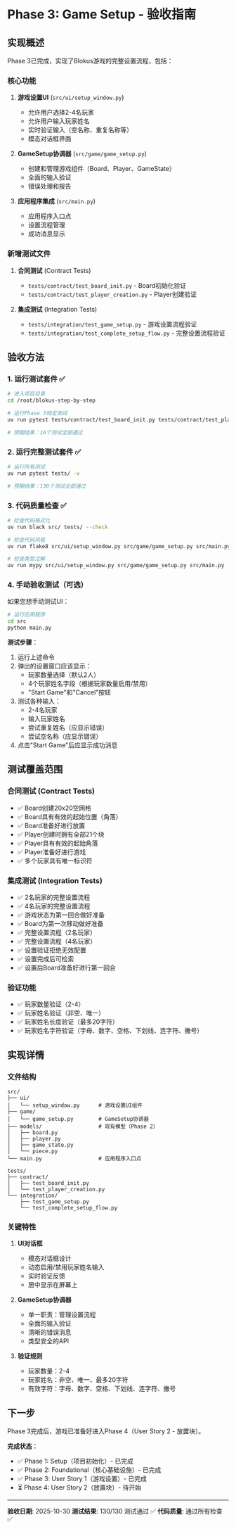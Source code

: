 # Phase 3: Game Setup - 验收指南

## 实现概述

Phase 3已完成，实现了Blokus游戏的完整设置流程，包括：

### 核心功能
1. **游戏设置UI** (`src/ui/setup_window.py`)
   - 允许用户选择2-4名玩家
   - 允许用户输入玩家姓名
   - 实时验证输入（空名称、重复名称等）
   - 模态对话框界面

2. **GameSetup协调器** (`src/game/game_setup.py`)
   - 创建和管理游戏组件（Board、Player、GameState）
   - 全面的输入验证
   - 错误处理和报告

3. **应用程序集成** (`src/main.py`)
   - 应用程序入口点
   - 设置流程管理
   - 成功消息显示

### 新增测试文件
1. **合同测试** (Contract Tests)
   - `tests/contract/test_board_init.py` - Board初始化验证
   - `tests/contract/test_player_creation.py` - Player创建验证

2. **集成测试** (Integration Tests)
   - `tests/integration/test_game_setup.py` - 游戏设置流程验证
   - `tests/integration/test_complete_setup_flow.py` - 完整设置流程验证

## 验收方法

### 1. 运行测试套件 ✅

```bash
# 进入项目目录
cd /root/blokus-step-by-step

# 运行Phase 3特定测试
uv run pytest tests/contract/test_board_init.py tests/contract/test_player_creation.py tests/integration/test_game_setup.py tests/integration/test_complete_setup_flow.py -v

# 预期结果：16个测试全部通过
```

### 2. 运行完整测试套件 ✅

```bash
# 运行所有测试
uv run pytest tests/ -v

# 预期结果：130个测试全部通过
```

### 3. 代码质量检查 ✅

```bash
# 检查代码格式化
uv run black src/ tests/ --check

# 检查代码风格
uv run flake8 src/ui/setup_window.py src/game/game_setup.py src/main.py --max-line-length=100

# 检查类型注解
uv run mypy src/ui/setup_window.py src/game/game_setup.py src/main.py --ignore-missing-imports
```

### 4. 手动验收测试（可选）

如果您想手动测试UI：

```bash
# 运行应用程序
cd src
python main.py
```

**测试步骤**：
1. 运行上述命令
2. 弹出的设置窗口应该显示：
   - 玩家数量选择（默认2人）
   - 4个玩家姓名字段（根据玩家数量启用/禁用）
   - "Start Game"和"Cancel"按钮
3. 测试各种输入：
   - 2-4名玩家
   - 输入玩家姓名
   - 尝试重复姓名（应显示错误）
   - 尝试空名称（应显示错误）
4. 点击"Start Game"后应显示成功消息

## 测试覆盖范围

### 合同测试 (Contract Tests)
- ✅ Board创建20x20空网格
- ✅ Board具有有效的起始位置（角落）
- ✅ Board准备好进行放置
- ✅ Player创建时拥有全部21个块
- ✅ Player具有有效的起始角落
- ✅ Player准备好进行游戏
- ✅ 多个玩家具有唯一标识符

### 集成测试 (Integration Tests)
- ✅ 2名玩家的完整设置流程
- ✅ 4名玩家的完整设置流程
- ✅ 游戏状态为第一回合做好准备
- ✅ Board为第一次移动做好准备
- ✅ 完整设置流程（2名玩家）
- ✅ 完整设置流程（4名玩家）
- ✅ 设置验证拒绝无效配置
- ✅ 设置完成后可检索
- ✅ 设置后Board准备好进行第一回合

### 验证功能
- ✅ 玩家数量验证（2-4）
- ✅ 玩家姓名验证（非空、唯一）
- ✅ 玩家姓名长度验证（最多20字符）
- ✅ 玩家姓名字符验证（字母、数字、空格、下划线、连字符、撇号）

## 实现详情

### 文件结构

```
src/
├── ui/
│   └── setup_window.py      # 游戏设置UI组件
├── game/
│   └── game_setup.py        # GameSetup协调器
├── models/                  # 现有模型（Phase 2）
│   ├── board.py
│   ├── player.py
│   ├── game_state.py
│   └── piece.py
└── main.py                  # 应用程序入口点

tests/
├── contract/
│   ├── test_board_init.py
│   └── test_player_creation.py
└── integration/
    ├── test_game_setup.py
    └── test_complete_setup_flow.py
```

### 关键特性

1. **UI对话框**
   - 模态对话框设计
   - 动态启用/禁用玩家姓名输入
   - 实时验证反馈
   - 居中显示在屏幕上

2. **GameSetup协调器**
   - 单一职责：管理设置流程
   - 全面的输入验证
   - 清晰的错误消息
   - 类型安全的API

3. **验证规则**
   - 玩家数量：2-4
   - 玩家姓名：非空、唯一、最多20字符
   - 有效字符：字母、数字、空格、下划线、连字符、撇号

## 下一步

Phase 3完成后，游戏已准备好进入Phase 4（User Story 2 - 放置块）。

**完成状态**：
- ✅ Phase 1: Setup（项目初始化）- 已完成
- ✅ Phase 2: Foundational（核心基础设施）- 已完成
- ✅ Phase 3: User Story 1（游戏设置）- 已完成
- ⏳ Phase 4: User Story 2（放置块）- 待开始

---

**验收日期**: 2025-10-30
**测试结果**: 130/130 测试通过 ✅
**代码质量**: 通过所有检查 ✅
